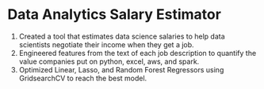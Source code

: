 # Data Analytics Salary Estimator
1) Created a tool that estimates data science salaries to help data scientists negotiate their income when they get a job.
2) Engineered features from the text of each job description to quantify the value companies put on python, excel, aws, and spark.
3) Optimized Linear, Lasso, and Random Forest Regressors using GridsearchCV to reach the best model.
